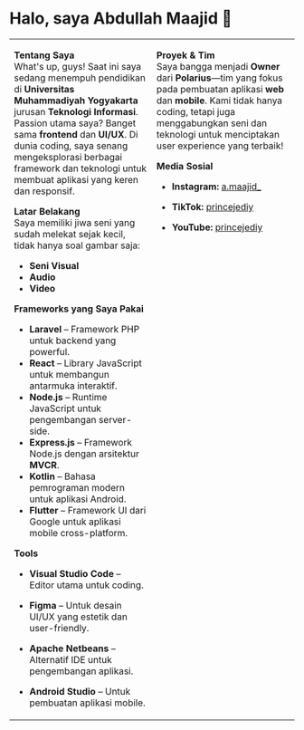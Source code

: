 # Halo, saya **Abdullah Maajid** 👋

<table>
  <tr>
    <td valign="top" width="50%">
      
**Tentang Saya**  
What's up, guys! Saat ini saya sedang menempuh pendidikan di **Universitas Muhammadiyah Yogyakarta** jurusan **Teknologi Informasi**. Passion utama saya? Banget sama **frontend** dan **UI/UX**. Di dunia coding, saya senang mengeksplorasi berbagai framework dan teknologi untuk membuat aplikasi yang keren dan responsif.

**Latar Belakang**  
Saya memiliki jiwa seni yang sudah melekat sejak kecil, tidak hanya soal gambar saja:
- **Seni Visual**
- **Audio**
- **Video**

**Frameworks yang Saya Pakai**  
- **Laravel** – Framework PHP untuk backend yang powerful.  
- **React** – Library JavaScript untuk membangun antarmuka interaktif.  
- **Node.js** – Runtime JavaScript untuk pengembangan server-side.  
- **Express.js** – Framework Node.js dengan arsitektur **MVCR**.  
- **Kotlin** – Bahasa pemrograman modern untuk aplikasi Android.  
- **Flutter** – Framework UI dari Google untuk aplikasi mobile cross-platform.

**Tools**  
- **Visual Studio Code** – Editor utama untuk coding.  
- **Figma** – Untuk desain UI/UX yang estetik dan user-friendly.  
- **Apache Netbeans** – Alternatif IDE untuk pengembangan aplikasi.  
- **Android Studio** – Untuk pembuatan aplikasi mobile.

    </td>
    <td valign="top" width="50%">
      
**Proyek & Tim**  
Saya bangga menjadi **Owner** dari **Polarius**—tim yang fokus pada pembuatan aplikasi **web** dan **mobile**. Kami tidak hanya coding, tetapi juga menggabungkan seni dan teknologi untuk menciptakan user experience yang terbaik!

**Media Sosial**  
- **Instagram:** [a.maajid_](https://instagram.com/a.maajid_)  
- **TikTok:** [princejediy](https://tiktok.com/@princejediy)  
- **YouTube:** [princejediy](https://www.youtube.com/@princejediy)

    </td>
  </tr>
</table>
